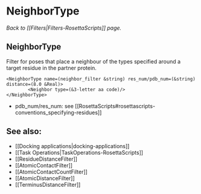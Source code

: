 # NeighborType
*Back to [[Filters|Filters-RosettaScripts]] page.*
## NeighborType

Filter for poses that place a neighbour of the types specified around a target residue in the partner protein.

```
<NeighborType name=(neighbor_filter &string) res_num/pdb_num=(&string) distance=(8.0 &Real)>
        <Neighbor type=(&3-letter aa code)/>
</NeighborType>
```

-   pdb\_num/res\_num: see [[RosettaScripts#rosettascripts-conventions_specifying-residues]]

## See also:

* [[Docking applications|docking-applications]]
* [[Task Operations|TaskOperations-RosettaScripts]]
* [[ResidueDistanceFilter]]
* [[AtomicContactFilter]]
* [[AtomicContactCountFilter]]
* [[AtomicDistanceFilter]]
* [[TerminusDistanceFilter]]
